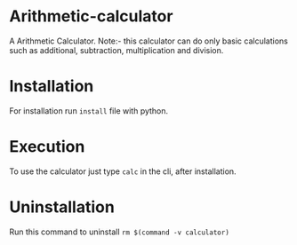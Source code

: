# Arithmetic-calculator
A Arithmetic Calculator. 
Note:- this calculator can do only basic calculations such as additional, subtraction, multiplication and division.

# Installation
For installation run ```install``` file with python.

# Execution
To use the calculator just type ```calc``` in the cli, after installation.

# Uninstallation
Run this command to uninstall ``` rm $(command -v calculator) ```
